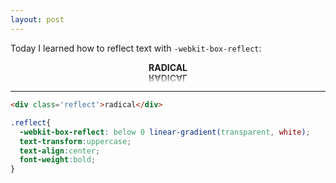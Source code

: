 ```yaml
---
layout: post
---
```


Today I learned how to reflect text with `-webkit-box-reflect`:

<style>
  .reflect{
    -webkit-box-reflect: below 0 linear-gradient(transparent, white);
    text-transform:uppercase;
    text-align:center;
    font-weight:bold;
  }
</style>
<div class='reflect'>radical</div>

## 

---

```html
<div class='reflect'>radical</div>
```

```css
.reflect{
  -webkit-box-reflect: below 0 linear-gradient(transparent, white);
  text-transform:uppercase;
  text-align:center;
  font-weight:bold;
}
```
